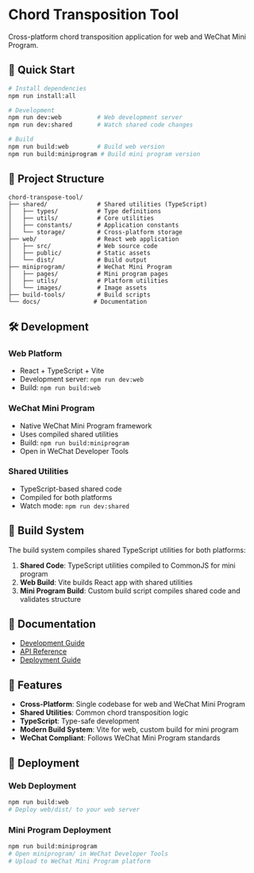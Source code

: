 # Chord Transposition Tool

Cross-platform chord transposition application for web and WeChat Mini Program.

## 🚀 Quick Start

```bash
# Install dependencies
npm run install:all

# Development
npm run dev:web          # Web development server
npm run dev:shared       # Watch shared code changes

# Build
npm run build:web        # Build web version
npm run build:miniprogram # Build mini program version
```

## 📁 Project Structure

```
chord-transpose-tool/
├── shared/              # Shared utilities (TypeScript)
│   ├── types/           # Type definitions
│   ├── utils/           # Core utilities
│   ├── constants/       # Application constants
│   └── storage/         # Cross-platform storage
├── web/                 # React web application
│   ├── src/             # Web source code
│   ├── public/          # Static assets
│   └── dist/            # Build output
├── miniprogram/         # WeChat Mini Program
│   ├── pages/           # Mini program pages
│   ├── utils/           # Platform utilities
│   └── images/          # Image assets
├── build-tools/         # Build scripts
└── docs/               # Documentation
```

## 🛠️ Development

### Web Platform
- React + TypeScript + Vite
- Development server: `npm run dev:web`
- Build: `npm run build:web`

### WeChat Mini Program
- Native WeChat Mini Program framework
- Uses compiled shared utilities
- Build: `npm run build:miniprogram`
- Open in WeChat Developer Tools

### Shared Utilities
- TypeScript-based shared code
- Compiled for both platforms
- Watch mode: `npm run dev:shared`

## 🔧 Build System

The build system compiles shared TypeScript utilities for both platforms:

1. **Shared Code**: TypeScript utilities compiled to CommonJS for mini program
2. **Web Build**: Vite builds React app with shared utilities
3. **Mini Program Build**: Custom build script compiles shared code and validates structure

## 📖 Documentation

- [Development Guide](docs/DEVELOPMENT.md)
- [API Reference](docs/API.md)
- [Deployment Guide](docs/DEPLOYMENT.md)

## 🎯 Features

- **Cross-Platform**: Single codebase for web and WeChat Mini Program
- **Shared Utilities**: Common chord transposition logic
- **TypeScript**: Type-safe development
- **Modern Build System**: Vite for web, custom build for mini program
- **WeChat Compliant**: Follows WeChat Mini Program standards

## 🚀 Deployment

### Web Deployment
```bash
npm run build:web
# Deploy web/dist/ to your web server
```

### Mini Program Deployment
```bash
npm run build:miniprogram
# Open miniprogram/ in WeChat Developer Tools
# Upload to WeChat Mini Program platform